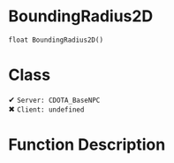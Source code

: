 # BoundingRadius2D
```
float BoundingRadius2D()
```
# Class
✔ `Server: CDOTA_BaseNPC`  
✖ `Client: undefined`  

# Function Description


